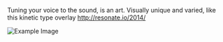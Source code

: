 Tuning your voice to the sound, is an art. Visually unique and varied, like this kinetic type overlay http://resonate.io/2014/

![Example Image](http://www.graphicboutique.co.uk/lab/images/RW-Vis_Voc-02-03.png "Example Image")
